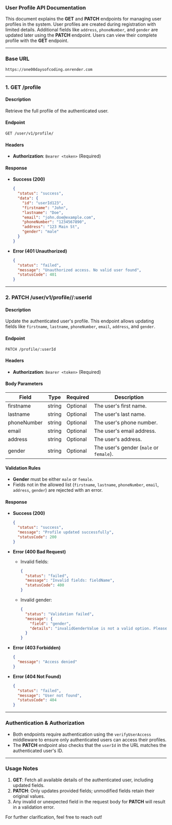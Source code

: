 ### **User Profile API Documentation**

This document explains the **GET** and **PATCH** endpoints for managing user profiles in the system. User profiles are created during registration with limited details. Additional fields like `address`, `phoneNumber`, and `gender` are updated later using the **PATCH** endpoint. Users can view their complete profile with the **GET** endpoint.

---

### **Base URL**
`https://one00daysofcoding.onrender.com`

---

### **1. GET /profile**

#### **Description**
Retrieve the full profile of the authenticated user.

#### **Endpoint**
`GET /user/v1/profile/`

#### **Headers**
- **Authorization**: `Bearer <token>` (Required)

#### **Response**
- **Success (200)**
  ```json
  {
    "status": "success",
    "data": {
      "id": "userId123",
      "firstname": "John",
      "lastname": "Doe",
      "email": "john.doe@example.com",
      "phoneNumber": "1234567890",
      "address": "123 Main St",
      "gender": "male"
    }
  }
  ```
- **Error (401 Unauthorized)**
  ```json
  {
    "status": "failed",
    "message": "Unauthorized access. No valid user found",
    "statusCode": 401
  }
  ```

---

### **2. PATCH /user/v1/profile//:userId**

#### **Description**
Update the authenticated user's profile. This endpoint allows updating fields like `firstname`, `lastname`, `phoneNumber`, `email`, `address`, and `gender`. 

#### **Endpoint**
`PATCH /profile/:userId`

#### **Headers**
- **Authorization**: `Bearer <token>` (Required)

#### **Body Parameters**
| Field         | Type     | Required | Description                              |
|---------------|----------|----------|------------------------------------------|
| firstname     | string   | Optional | The user's first name.                  |
| lastname      | string   | Optional | The user's last name.                   |
| phoneNumber   | string   | Optional | The user's phone number.                |
| email         | string   | Optional | The user's email address.               |
| address       | string   | Optional | The user's address.                     |
| gender        | string   | Optional | The user's gender (`male` or `female`). |

#### **Validation Rules**
- **Gender** must be either `male` or `female`.
- Fields not in the allowed list (`firstname`, `lastname`, `phoneNumber`, `email`, `address`, `gender`) are rejected with an error.

#### **Response**
- **Success (200)**
  ```json
  {
    "status": "success",
    "message": "Profile updated successfully",
    "statusCode": 200
  }
  ```
- **Error (400 Bad Request)**
  - Invalid fields:
    ```json
    {
      "status": "failed",
      "message": "Invalid fields: fieldName",
      "statusCode": 400
    }
    ```
  - Invalid gender:
    ```json
    {
      "status": "Validation failed",
      "message": {
        "field": "gender",
        "details": "invalidGenderValue is not a valid option. Please enter either 'male' or 'female' as the gender"
      }
    }
    ```
- **Error (403 Forbidden)**
  ```json
  {
    "message": "Access denied"
  }
  ```

- **Error (404 Not Found)**
  ```json
  {
    "status": "failed",
    "message": "User not found",
    "statusCode": 404
  }
  ```

---

### **Authentication & Authorization**
- Both endpoints require authentication using the `verifyUserAccess` middleware to ensure only authenticated users can access their profiles.
- The **PATCH** endpoint also checks that the `userId` in the URL matches the authenticated user's ID.

---

### **Usage Notes**
1. **GET**: Fetch all available details of the authenticated user, including updated fields.
2. **PATCH**: Only updates provided fields; unmodified fields retain their original values.
3. Any invalid or unexpected field in the request body for **PATCH** will result in a validation error.

For further clarification, feel free to reach out!
